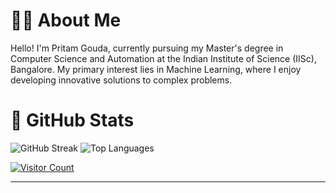 # 👨‍💻 About Me  
Hello!   I'm Pritam Gouda, currently pursuing my Master's degree in Computer Science and Automation at the Indian Institute of Science (IISc), Bangalore. My primary interest lies in Machine Learning, where I enjoy developing innovative solutions to complex problems.



# 👾 GitHub Stats

![GitHub Streak](https://github-readme-streak-stats.herokuapp.com/?user=pritamgouda11&theme=dark&hide_border=false)
![Top Languages](https://github-readme-stats.vercel.app/api/top-langs/?username=pritamgouda11&theme=dark&hide_border=false&include_all_commits=false&count_private=false&layout=compact)

[![Visitor Count](https://visitcount.itsvg.in/api?id=pritamgouda11&icon=0&color=0)](https://visitcount.itsvg.in)

---

